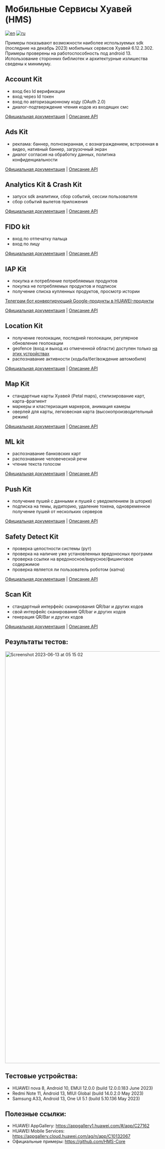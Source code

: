 # Мобильные Сервисы Хуавей (HMS)
[![en](https://img.shields.io/badge/lang-en-red.svg)](https://github.com/careful7j/HMS-Examples/blob/master/README.md)
[![ru](https://img.shields.io/badge/lang-ru-red.svg)](https://github.com/careful7j/HMS-Examples/blob/master/README.ru.md)

Примеры показывают возможности наиболее используемых sdk (последние на декабрь 2023) мобильных сервисов Хуавей 6.12.2.302. Примеры проверены на работоспособность под android 13. Использование сторонних библиотек и архитектурные излишества сведены к минимуму.

## Account Kit
- вход без Id верификации
- вход через Id токен
- вход по авторизационному коду (OAuth 2.0)
- диалог-подтверждение чтения кодов из входящих смс

[Официальная документация](https://developer.huawei.com/consumer/en/doc/development/HMSCore-Guides/introduction-0000001050048870) | [Описание API](https://developer.huawei.com/consumer/en/doc/development/HMSCore-References/account-apk-api-index-0000001052863604)

## Ads Kit
- реклама: баннер, полноэкранная, с вознаграждением, встроенная в видео, нативный баннер, загрузочный экран
- диалог согласия на обработку данных, политика конфиденциальности

[Официальная документация](https://developer.huawei.com/consumer/en/doc/development/HMSCore-Guides/publisher-service-introduction-0000001070671805) | [Описание API](https://developer.huawei.com/consumer/en/doc/development/HMSCore-References/package-summary-0000001050064868)

## Analytics Kit & Crash Kit
- запуск sdk аналитики, сбор событий, сессии пользователя
- сбор событий вылетов приложения

[Официальная документация](https://developer.huawei.com/consumer/en/doc/development/HMSCore-Guides/introduction-0000001050745149) | [Описание API](https://developer.huawei.com/consumer/en/doc/development/HMSCore-References/package-summary-0000001085947990)

## FIDO kit
- вход по отпечатку пальца
- вход по лицу

[Официальная документация](https://developer.huawei.com/consumer/en/doc/development/Security-Guides/introduction-0000001051069988) | [Описание API](https://developer.huawei.com/consumer/en/doc/development/Security-References/package-summary-0000001074610341)

## IAP Kit
- покупка и потребление потребляемых продуктов
- покупка не потребляемых продуктов и подписок
- получение списка купленных продуктов, просмотр истории

[Телеграм бот конвертирующий Google-продукты в HUAWEI-продукты](https://t.me/HmsIapConverterBot)

[Официальная документация](https://developer.huawei.com/consumer/en/doc/development/HMSCore-Guides/android-introduction-0000001265784086) | [Описание API](https://developer.huawei.com/consumer/en/doc/development/HMSCore-References/client-package-summary-0000001063498539)

## Location Kit
- получение геолокации, последней геолокации, регулярное обновление геолокации
- geofence (вход и выход из отмеченной области) доступен только [на этих устройствах](https://developer.huawei.com/consumer/en/doc/HMSCore-Guides/supported-geofencing-devices-0000001674873585)
- распознавание активности (ходьба/бег/вождение автомобиля)

[Официальная документация](https://developer.huawei.com/consumer/en/doc/development/HMSCore-Guides/android-introduction-0000001121930588) | [Описание API](https://developer.huawei.com/consumer/en/doc/development/HMSCore-References/overview-0000001051066102)

## Map Kit
- стандартные карты Хуавей (Petal maps), стилизирование карт, карта-фрагмент
- маркеры и кластеризация маркеров, анимация камеры
- оверлей для карты, легковесная карта (высокопроизводительный режим)

[Официальная документация](https://developer.huawei.com/consumer/en/doc/development/HMSCore-Guides/android-sdk-brief-introduction-0000001061991343) | [Описание API](https://developer.huawei.com/consumer/en/doc/development/HMSCore-References/package-summary-0000001063736331)

## ML kit
- распознавание банковских карт
- распознавание человеческой речи
- чтение текста голосом

[Официальная документация](https://developer.huawei.com/consumer/en/doc/development/hiai-Guides/service-introduction-0000001050040017) | [Описание API](https://developer.huawei.com/consumer/en/doc/development/hiai-References/android-api-overview-0000001051426068)

## Push Kit
- получение пушей с данными и пушей с уведомлением (в шторке)
- подписка на темы, аудиторию, удаление токена, одновременное получение пушей от нескольких серверов

[Официальная документация](https://developer.huawei.com/consumer/en/doc/development/HMSCore-Guides/android-app-quickstart-0000001071490422) | [Описание API](https://developer.huawei.com/consumer/en/doc/development/HMSCore-References/android-api-pkgsummary-0000001071362489)

## Safety Detect Kit
- проверка целостности системы (рут)
- проверка на наличие уже установленных вредоносных программ
- проверка ссылки на вредоносное/вирусное/фишинговое содержимое
- проверка является ли пользователь роботом (капча)

[Официальная документация](https://developer.huawei.com/consumer/en/doc/development/Security-Guides/introduction-0000001050156325) | [Описание API](https://developer.huawei.com/consumer/en/doc/development/Security-References/package-summary-0000001074502929)

## Scan Kit
- стандартный интерфейс сканирования QR/bar и других кодов
- свой интерфейс сканирования QR/bar и других кодов
- генерация QR/Bar и других кодов

[Официальная документация](https://developer.huawei.com/consumer/en/doc/development/HMSCore-Guides/service-introduction-0000001050041994) | [Описание API](https://developer.huawei.com/consumer/en/doc/development/HMSCore-References/scan-apioverview-0000001050185407)

## Результаты тестов:
<img width="1336" alt="Screenshot 2023-06-13 at 05 15 02" src="https://github.com/careful7j/HMS-Examples/assets/2966645/9d6e8ab8-8dff-433e-976c-b871aba9981d">

## Тестовые устройства:
- HUAWEI nova 8, Android 10, EMUI 12.0.0 (build 12.0.0.183 June 2023)
- Redmi Note 11, Android 13, MIUI Global (build 14.0.2.0 May 2023)
- Samsung A33,   Android 13, One UI 5.1  (build 5.10.136 May 2023)

## Полезные ссылки:
- HUAWEI AppGallery: https://appgallery1.huawei.com/#/app/C27162
- HUAWEI Mobile Services: https://appgallery.cloud.huawei.com/ag/n/app/C10132067
- Официальные примеры: https://github.com/HMS-Core
